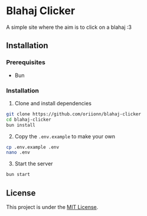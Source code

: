 # Blahaj Clicker
A simple site where the aim is to click on a blahaj :3

## Installation
### Prerequisites
- Bun

### Installation
1. Clone and install dependencies
```sh
git clone https://github.com/oriionn/blahaj-clicker
cd blahaj-clicker
bun install
```

2. Copy the `.env.example` to make your own
```sh
cp .env.example .env
nano .env
```

3. Start the server
```sh
bun start
```

## License
This project is under the [MIT License](LICENSE).
